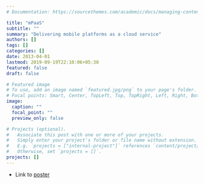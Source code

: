 ```yaml
---
# Documentation: https://sourcethemes.com/academic/docs/managing-content/

title: "mPaaS"
subtitle: ""
summary: "Delivering mobile platforms as a cloud service"
authors: []
tags: []
categories: []
date: 2013-04-01
lastmod: 2019-09-19T22:10:06+05:30
featured: false
draft: false

# Featured image
# To use, add an image named `featured.jpg/png` to your page's folder.
# Focal points: Smart, Center, TopLeft, Top, TopRight, Left, Right, BottomLeft, Bottom, BottomRight.
image:
  caption: ""
  focal_point: ""
  preview_only: false

# Projects (optional).
#   Associate this post with one or more of your projects.
#   Simply enter your project's folder or file name without extension.
#   E.g. `projects = ["internal-project"]` references `content/project/deep-learning/index.md`.
#   Otherwise, set `projects = []`.
projects: []
---
```


- Link to [poster](../../publication/mPaaS2013.pdf)